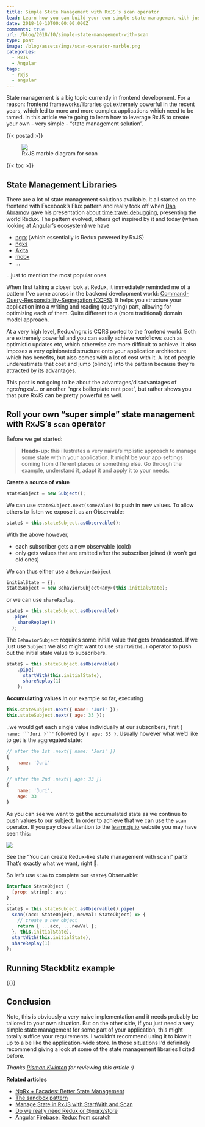 ```yaml
---
title: Simple State Management with RxJS’s scan operator
lead: Learn how you can build your own simple state management with just RxJS
date: 2018-10-10T00:00:00.000Z
comments: true
url: /blog/2018/10/simple-state-management-with-scan
type: post
image: /blog/assets/imgs/scan-operator-marble.png
categories:
  - RxJS
  - Angular
tags:
  - rxjs
  - angular
---
```


<div class="article-intro">
	State management is a big topic currently in frontend development. For a reason: frontend frameworks/libraries got extremely powerful in the recent years, which led to more and more complex applications which need to be tamed. In this article we’re going to learn how to leverage RxJS to create your own - very simple - “state management solution”.
</div>

{{< postad >}}

<figure class="image--medium">
    <img src="/blog/assets/imgs/scan-operator-marble.png">
    <figcaption>RxJS marble diagram for scan</figcaption>
</figure>

{{< toc >}}

## State Management Libraries

There are a lot of state management solutions available. It all started on the frontend with Facebook’s Flux pattern and really took off when [Dan Abramov](https://twitter.com/dan_abramov) gave his presentation about [time travel debugging](https://youtu.be/xsSnOQynTHs), presenting the world Redux.
The pattern evolved, others got inspired by it and today (when looking at Angular’s ecosystem) we have

- [ngrx](https://github.com/ngrx) (which essentially is Redux powered by RxJS)
- [ngxs](https://github.com/ngxs/store)
- [Akita](https://netbasal.com/introducing-akita-a-new-state-management-pattern-for-angular-applications-f2f0fab5a8)
- [mobx](https://github.com/mobxjs/mobx)
- …

…just to mention the most popular ones.

When first taking a closer look at Redux, it immediately reminded me of a pattern I’ve come across in the backend development world: [Command-Query-Responsibility-Segregation (CQRS)](https://martinfowler.com/bliki/CQRS.html). It helps you structure your application into a writing and reading (querying) part, allowing for optimizing each of them. Quite different to a (more traditional) domain model approach.

At a very high level, Redux/ngrx is CQRS ported to the frontend world. Both are extremely powerful and you can easily achieve workflows such as optimistic updates etc, which otherwise are more difficult to achieve. It also imposes a very opinionated structure onto your application architecture which has benefits, but also comes with a lot of cost with it. A lot of people underestimate that cost and jump (blindly) into the pattern because they’re attracted by its advantages.

This post is not going to be about the advantages/disadvantages of ngrx/ngxs/… or another “ngrx boilerplate rant post”, but rather shows you that pure RxJS can be pretty powerful as well.

## Roll your own “super simple” state management with RxJS’s `scan` operator

Before we get started:


> **Heads-up:** this illustrates a very naive/simplistic approach to manage some state within your application. It might be your app settings coming from different places or something else. Go through the example, understand it, adapt it and apply it to your needs.

**Create a source of value**

```javascript
stateSubject = new Subject();
```

We can use `stateSubject.next(someValue)` to push in new values.
To allow others to listen we expose it as an Observable:

```javascript
state$ = this.stateSubject.asObservable();
```

With the above however,

- each subscriber gets a new observable (cold)
- only gets values that are emitted after the subscriber joined (it won’t get old ones)

We can thus either use a `BehaviorSubject`

```javascript
initialState = {};
stateSubject = new BehaviorSubject<any>(this.initialState);
```

or we can use `shareReplay`.

```javascript
state$ = this.stateSubject.asObservable()
  .pipe(
    shareReplay(1)
  );
```

The `BehaviorSubject` requires some initial value that gets broadcasted. If we just use `Subject` we also might want to use `startWith(…)` operator to push out the initial state value to subscribers.

```javascript
state$ = this.stateSubject.asObservable()
    .pipe(
      startWith(this.initialState),
      shareReplay(1)
    );
```

**Accumulating values**
In our example so far, executing

```javascript
this.stateSubject.next({ name: 'Juri' });
this.stateSubject.next({ age: 33 });
```

..we would get each single value individually at our subscribers, first `{ name:` `'``Juri }``'` followed by `{ age: 33 }`. Usually however what we’d like to get is the aggregated state:

```javascript
// after the 1st .next({ name: 'Juri' })
{
    name: 'Juri'
}

// after the 2nd .next({ age: 33 })
{
    name: 'Juri',
    age: 33
}
```

As you can see we want to get the accumulated state as we continue to push values to our subject. In order to achieve that we can use the `scan` operator. If you pay close attention to the [learnrxjs.io](https://www.learnrxjs.io/operators/transformation/scan.html) website you may have seen this:


![](https://d2mxuefqeaa7sj.cloudfront.net/s_FF9224E68962C964E17D8454F3281E8C150035691ECB478CB02DE6ED86897192_1536785077902_image.png)


See the “You can create Redux-like state management with scan!” part? That’s exactly what we want, right 🙂.

So let’s use `scan` to complete our `state$` Observable:

```javascript
interface StateObject {
  [prop: string]: any;
}
...
state$ = this.stateSubject.asObservable().pipe(
  scan((acc: StateObject, newVal: StateObject) => {
    // create a new object
    return { ...acc, ...newVal };
  }, this.initialState),
  startWith(this.initialState),
  shareReplay(1)
);
```

## Running Stackblitz example

{{<stackblitz uid="edit/angular-state-mgmnt-scan" >}}
 

## Conclusion

Note, this is obviously a very naive implementation and it needs probably be tailored to your own situation. But on the other side, if you just need a very simple state management for some part of your application, this might totally suffice your requirements. I wouldn’t recommend using it to blow it up to a be like the application-wide store. In those situations I’d definitely recommend giving a look at some of the state management libraries I cited before.

_Thanks [Pisman Kwinten](https://twitter.com/KwintenP) for reviewing this article :)_

**Related articles**

- [NgRx + Facades: Better State Management](https://medium.com/@thomasburleson_11450/ngrx-facades-better-state-management-82a04b9a1e39)
- [The sandbox pattern](https://blog.brecht.io/A-scalable-angular-architecture-part2/)
- [Manage State in RxJS with StartWith and Scan](https://egghead.io/lessons/angular-manage-state-in-rxjs-with-startwith-and-scan?af=fj2vsx)
- [Do we really need Redux or @ngrx/store](https://blog.brecht.io/do-we-really-need-redux/)
- [Angular Firebase: Redux from scratch](https://youtu.be/hG7v7quMMwM)
